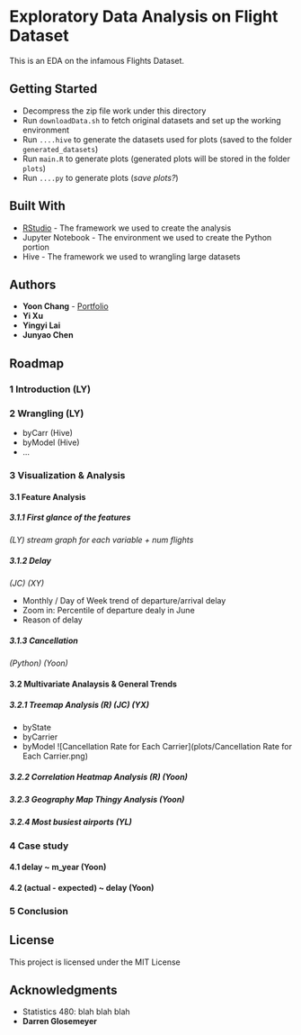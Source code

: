 # Exploratory Data Analysis on Flight Dataset

This is an EDA on the infamous Flights Dataset.

## Getting Started

- Decompress the zip file work under this directory
- Run `downloadData.sh` to fetch original datasets and set up the working environment
- Run `....hive` to generate the datasets used for plots (saved to the folder `generated_datasets`)
- Run `main.R` to generate plots (generated plots will be stored in the folder `plots`)
- Run `....py` to generate plots (*save plots?*)

## Built With

- [RStudio](https://www.rstudio.com/) - The framework we used to create the analysis
- Jupyter Notebook - The environment we used to create the Python portion
- Hive - The framework we used to wrangling large datasets

## Authors

- **Yoon Chang** - [Portfolio](https://yooniverse.me/)
- **Yi Xu**
- **Yingyi Lai**
- **Junyao Chen**

## Roadmap

### 1 Introduction (LY)

### 2 Wrangling (LY)
- byCarr (Hive)
- byModel (Hive)
- ...
### 3 Visualization & Analysis
#### 3.1  Feature Analysis 

##### 3.1.1 First glance of the features
*(LY) stream graph for each variable + num flights*
##### 3.1.2 Delay 
*(JC) (XY)*
- Monthly / Day of Week trend of departure/arrival delay
- Zoom in: Percentile of departure dealy in June
- Reason of delay
##### 3.1.3  Cancellation 
*(Python) (Yoon)*
#### 3.2  Multivariate Analaysis & General Trends
##### 3.2.1  Treemap Analysis (R) (JC) (YX)
- byState
- byCarrier
- byModel
![Cancellation Rate for Each Carrier](plots/Cancellation Rate for Each Carrier.png)
##### 3.2.2 Correlation Heatmap Analysis (R) (Yoon)
##### 3.2.3 Geography Map Thingy Analysis (Yoon)
##### 3.2.4 Most busiest airports (YL)

### 4 Case study
#### 4.1 delay ~  m_year (Yoon)
#### 4.2 (actual - expected) ~ delay (Yoon)

### 5 Conclusion

## License

This project is licensed under the MIT License

## Acknowledgments

- Statistics 480: blah blah blah
- **Darren Glosemeyer**